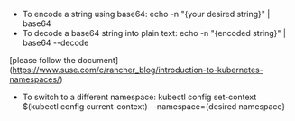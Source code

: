 * To encode a string using base64: echo -n "{your desired string}" | base64
* To decode a base64 string into plain text: echo -n "{encoded string}" | base64 --decode


[please follow the document] (https://www.suse.com/c/rancher_blog/introduction-to-kubernetes-namespaces/)
* To switch to a different namespace: kubectl config set-context $(kubectl config current-context) --namespace={desired namespace}
